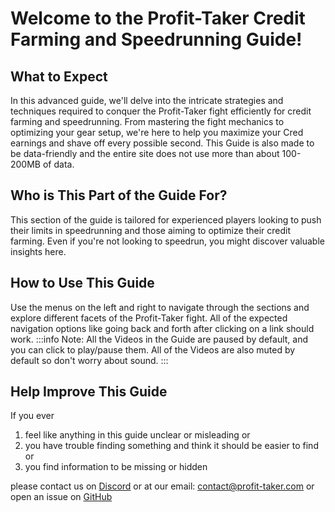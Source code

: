 # Welcome to the Profit-Taker Credit Farming and Speedrunning Guide!

## What to Expect

In this advanced guide, we'll delve into the intricate strategies and techniques required to conquer the Profit-Taker fight efficiently for credit farming and speedrunning. From mastering the fight mechanics to optimizing your gear setup, we're here to help you maximize your Cred earnings and shave off every possible second. This Guide is also made to be data-friendly and the entire site does not use more than about 100-200MB of data.

## Who is This Part of the Guide For?

This section of the guide is tailored for experienced players looking to push their limits in speedrunning and those aiming to optimize their credit farming. Even if you're not looking to speedrun, you might discover valuable insights here.

## How to Use This Guide

Use the menus on the left and right to navigate through the sections and explore different facets of the Profit-Taker fight. All of the expected navigation options like going back and forth after clicking on a link should work.
:::info Note:
All the Videos in the Guide are paused by default, and you can click to play/pause them. All of the Videos are also muted by default so don't worry about sound.
:::

## Help Improve This Guide

If you ever 
1. feel like anything in this guide unclear or misleading or 
2. you have trouble finding something and think it should be easier to find or
3. you find information to be missing or hidden 

please contact us on [Discord](https://discord.gg/VfaD56Uj89) or at our email: [contact@profit-taker.com](mailto:contact@profit-taker.com) or open an issue on [GitHub](https://github.com/KalaayPT/Profit-Taker-Guide)